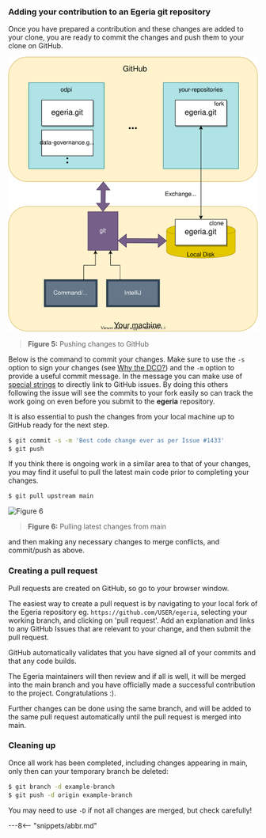 <!-- SPDX-License-Identifier: CC-BY-4.0 -->
<!-- Copyright Contributors to the ODPi Egeria project 2020. -->

### Adding your contribution to an Egeria git repository

Once you have prepared a contribution and these changes are added to your clone, you are ready to commit the changes and push them to your clone on GitHub.

![Figure 5](/education/tutorials/git-and-git-hub-tutorial/git-push-pull.svg)
> **Figure 5:** Pushing changes to GitHub

Below is the command to commit your changes.  Make sure to use the `-s` option to sign your changes (see [Why the DCO?](https://github.com/odpi/egeria/blob/main/developer-resources/why-the-dco.md)) and the `-m` option to provide a useful commit message. In the message you can make use of [special strings](https://blog.github.com/2011-10-12-introducing-issue-mentions/) to directly link to GitHub issues. By doing this others following the issue will see the commits to your fork easily so can track the work going on even before you submit to the **egeria** repository.

It is also essential to push the changes from your local machine up to GitHub ready for the next step.

```bash
$ git commit -s -m 'Best code change ever as per Issue #1433'
$ git push 
```

If you think there is ongoing work in a similar area to that of your changes, you may find it useful to pull the latest main code prior to completing your changes.

```bash
$ git pull upstream main
```

![Figure 6](/education/tutorials/git-and-git-hub-tutorial/git-pull-upstream-main.svg)
> **Figure 6:** Pulling latest changes from main

and then making any necessary changes to merge conflicts, and commit/push as above.

### Creating a pull request

Pull requests are created on GitHub, so go to your browser window.

The easiest way to create a pull request is by navigating to your local fork of the Egeria repository eg. `https://github.com/USER/egeria`, selecting your working branch, and clicking on 'pull request'. Add an explanation and links to any GitHub Issues that are relevant to your change, and then submit the pull request.

GitHub automatically validates that you have signed all of your commits and that any code builds.

The Egeria maintainers will then review and if all is well, it will be merged into the main branch and you have officially made a successful contribution to the project.  Congratulations :).

Further changes can be done using the same branch, and will be added to the same pull request automatically until the pull request is merged into main.


### Cleaning up

Once all work has been completed, including changes appearing in main, only then can your temporary branch be deleted:

```bash
$ git branch -d example-branch
$ git push -d origin example-branch
```

You may need to use `-D` if not all changes are merged, but check carefully!


---8<-- "snippets/abbr.md"
